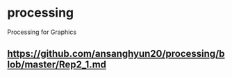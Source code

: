 # processing
Processing for Graphics
## https://github.com/ansanghyun20/processing/blob/master/Rep2_1.md
